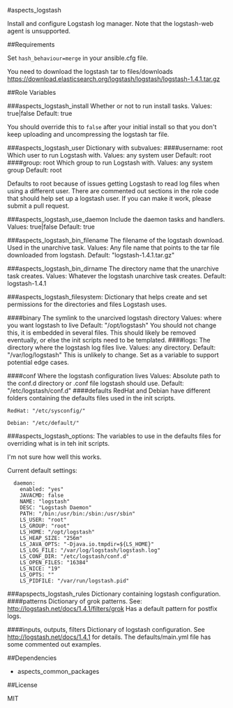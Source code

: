 #aspects_logstash

Install and configure Logstash log manager. Note that the logstash-web agent is unsupported.

##Requirements

Set ```hash_behaviour=merge``` in your ansible.cfg file.

You need to download the logstash tar to files/downloads https://download.elasticsearch.org/logstash/logstash/logstash-1.4.1.tar.gz

##Role Variables

###aspects_logstash_install
Whether or not to run install tasks.
Values: true|false
Default: true

You should override this to ```false``` after your initial install so that you don't keep uploading and uncompressing the logstash tar file.

###aspects_logstash_user
Dictionary with subvalues:
####username: root
Which user to run Logstash with.
Values: any system user
Default: root
####group: root
Which group to run Logstash with.
Values: any system group
Default: root

Defaults to root because of issues getting Logstash to read log files when using a different user. There are commented out sections in the role code that should help set up a logstash user. If you can make it work, please submit a pull request.

###aspects_logstash_use_daemon
Include the daemon tasks and handlers.
Values: true|false
Default: true

###aspects_logstash_bin_filename
The filename of the logstash download. Used in the unarchive task.
Values: Any file name that points to the tar file downloaded from logstash.
Default: "logstash-1.4.1.tar.gz"

###aspects_logstash_bin_dirname
The directory name that the unarchive task creates.
Values: Whatever the logstash unarchive task creates.
Default: logstash-1.4.1

###aspects_logstash_filesystem:
Dictionary that helps create and set permissions for the directories and files Logstash uses.

####binary
The symlink to the unarcived logstash directory
Values: where you want logstash to live
Default: "/opt/logstash"
You should not change this, it is embedded in several files. This should likely be removed eventually, or else the init scripts need to be templated. 
####logs: 
The directory where the logstash log files live.
Values: any directory.
Default: "/var/log/logstash"
This is unlikely to change. Set as a variable to support potential edge cases.

####conf
Where the logstash configuration lives
Values: Absolute path to the conf.d directory or .conf file logstash should use.
Default: "/etc/logstash/conf.d"
####defaults
RedHat and Debian have different folders containing the defaults files used in the init scripts.

```RedHat: "/etc/sysconfig/"```

```Debian: "/etc/default/"```

###aspects_logstash_options:
The variables to use in the defaults files for overriding what is in teh init scripts.

I'm not sure how well this works.

Current default settings:

      daemon:
        enabled: "yes"
        JAVACMD: false
        NAME: "logstash"
        DESC: "Logstash Daemon"
        PATH: "/bin:/usr/bin:/sbin:/usr/sbin"
        LS_USER: "root"
        LS_GROUP: "root"
        LS_HOME: "/opt/logstash"
        LS_HEAP_SIZE: "256m"
        LS_JAVA_OPTS: "-Djava.io.tmpdir=${LS_HOME}"
        LS_LOG_FILE: "/var/log/logstash/logstash.log"
        LS_CONF_DIR: "/etc/logstash/conf.d"
        LS_OPEN_FILES: "16384"
        LS_NICE: "19"
        LS_OPTS: ""
        LS_PIDFILE: "/var/run/logstash.pid"

###apspects_logstash_rules
Dictionary containing logstash configuration.
####patterns
Dictionary of grok patterns. See: http://logstash.net/docs/1.4.1/filters/grok
Has a default pattern for postfix logs.

####inputs, outputs, filters
Dictionary of logstash configuration. See http://logstash.net/docs/1.4.1 for details. The defaults/main.yml file has some commented out examples.

##Dependencies
* aspects_common_packages

##License

MIT
